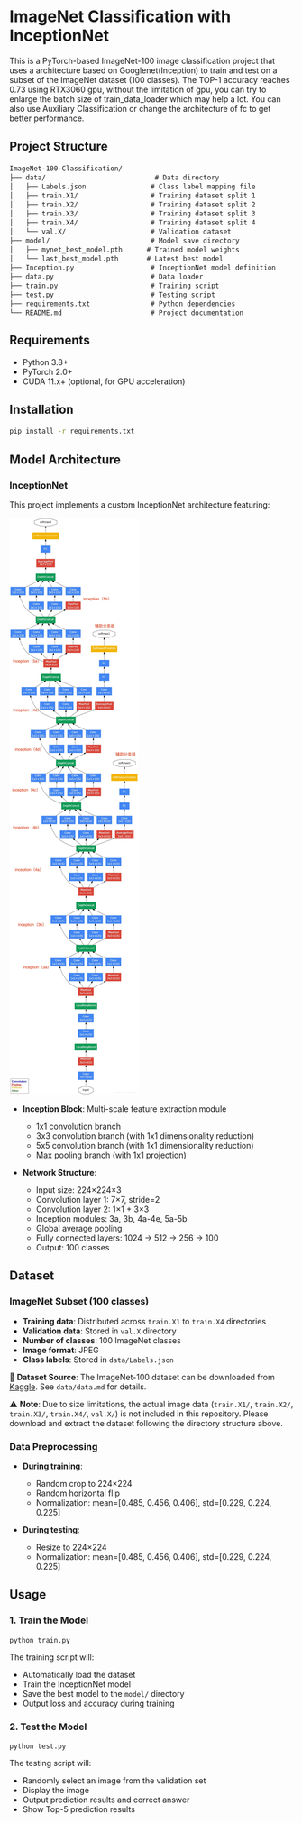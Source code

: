 # ImageNet Classification with InceptionNet

This is a PyTorch-based ImageNet-100 image classification project that uses a architecture based on Googlenet(Inception) to train and test on a subset of the ImageNet dataset (100 classes). The TOP-1 accuracy reaches 0.73 using RTX3060 gpu, without the limitation of gpu, you can try to enlarge the batch size of train_data_loader which may help a lot. You can also use Auxiliary Classification or change the architecture of fc to get better performance. 

## Project Structure

```
ImageNet-100-Classification/
├── data/                           # Data directory
│   ├── Labels.json                # Class label mapping file
│   ├── train.X1/                  # Training dataset split 1
│   ├── train.X2/                  # Training dataset split 2
│   ├── train.X3/                  # Training dataset split 3
│   ├── train.X4/                  # Training dataset split 4
│   └── val.X/                     # Validation dataset
├── model/                         # Model save directory
│   ├── mynet_best_model.pth      # Trained model weights
│   └── last_best_model.pth       # Latest best model
├── Inception.py                   # InceptionNet model definition
├── data.py                        # Data loader
├── train.py                       # Training script
├── test.py                        # Testing script
├── requirements.txt               # Python dependencies
└── README.md                      # Project documentation
```

## Requirements

- Python 3.8+
- PyTorch 2.0+
- CUDA 11.x+ (optional, for GPU acceleration)

## Installation

```bash
pip install -r requirements.txt
```

## Model Architecture

### InceptionNet
This project implements a custom InceptionNet architecture featuring:

![InceptionNet Architecture](googlenet_inception.png)

- **Inception Block**: Multi-scale feature extraction module
  - 1x1 convolution branch
  - 3x3 convolution branch (with 1x1 dimensionality reduction)
  - 5x5 convolution branch (with 1x1 dimensionality reduction)
  - Max pooling branch (with 1x1 projection)

- **Network Structure**:
  - Input size: 224×224×3
  - Convolution layer 1: 7×7, stride=2
  - Convolution layer 2: 1×1 + 3×3
  - Inception modules: 3a, 3b, 4a-4e, 5a-5b
  - Global average pooling
  - Fully connected layers: 1024 → 512 → 256 → 100
  - Output: 100 classes

## Dataset

### ImageNet Subset (100 classes)
- **Training data**: Distributed across `train.X1` to `train.X4` directories
- **Validation data**: Stored in `val.X` directory  
- **Number of classes**: 100 ImageNet classes
- **Image format**: JPEG
- **Class labels**: Stored in `data/Labels.json`

📁 **Dataset Source**: The ImageNet-100 dataset can be downloaded from [Kaggle](https://www.kaggle.com/datasets/ambityga/imagenet100). See `data/data.md` for details.

⚠️ **Note**: Due to size limitations, the actual image data (`train.X1/`, `train.X2/`, `train.X3/`, `train.X4/`, `val.X/`) is not included in this repository. Please download and extract the dataset following the directory structure above.

### Data Preprocessing
- **During training**:
  - Random crop to 224×224
  - Random horizontal flip  
  - Normalization: mean=[0.485, 0.456, 0.406], std=[0.229, 0.224, 0.225]

- **During testing**:
  - Resize to 224×224
  - Normalization: mean=[0.485, 0.456, 0.406], std=[0.229, 0.224, 0.225]

## Usage

### 1. Train the Model

```
python train.py
```

The training script will:
- Automatically load the dataset
- Train the InceptionNet model
- Save the best model to the `model/` directory
- Output loss and accuracy during training

### 2. Test the Model

```
python test.py
```

The testing script will:
- Randomly select an image from the validation set
- Display the image
- Output prediction results and correct answer
- Show Top-5 prediction results